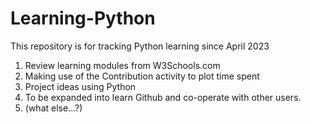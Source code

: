 # Learning-Python
This repository is for tracking Python learning since April 2023
1. Review learning modules from W3Schools.com
2. Making use of the Contribution activity to plot time spent
3. Project ideas using Python
4. To be expanded into learn Github and co-operate with other users.
5. (what else...?)
